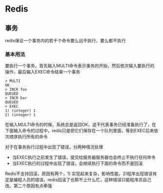 # Redis

## 事务

redis保证一个事务内的若干个命令要么远不执行，要么都不执行

### 基本用法

要执行一个事务，首先输入MULTI命令表示事务的开始，然后依次输入要执行的操作，最后输入EXEC命令结束一个事务

```
> MULTI
OK
> INCR foo
QUEUED
> INCR bar
QUEUED
> EXEC
1) (integer) 1
2) (integer) 1
```

在输入MULTI命令的时候，系统总是返回OK，这不代表事务已经准备执行了，在下面输入命令的过程中，redis只是把它们保存在一个队列里面，等到EXEC后来依次顺序执行所有的命令

对于在事务执行过程中出现了错误，分两种情况处理
* 当EXEC执行之前发生了错误，提交给服务器服务器也会终止不执行任何命令
* 当EXEC执行的过程中出现了错误，会继续执行下面的命令而不是回滚

Redis不支持回滚，原因有两个，1) 实现起来复杂，影响性能，2)程序出现错误肯定是编程人员的错误，redis回滚了也帮不上什么忙，这种错误只能程序员自己改。第二个原因有点牵强
